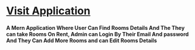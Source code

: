 <h1><a href="https://csb-rjj4d5.netlify.app/" target="_blank">Visit Application</a></h1>
<h4>A Mern Application Where User Can Find Rooms Details And The They can take Rooms On Rent, Admin can Login By Their Email And password And They Can Add More Rooms and can Edit Rooms Details
</h4>

